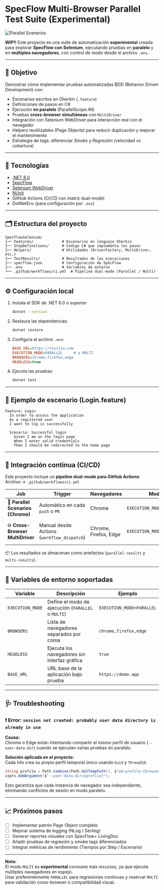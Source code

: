 ﻿# SpecFlow Multi-Browser Parallel Test Suite (Experimental)

![Parallel Scenarios](https://github.com/rubenlopez77/SpecFlowSelenium/actions/workflows/ci.yml/badge.svg)

**WIP!!** Este proyecto es una suite de automatización **experimental** creada para explorar **SpecFlow con Selenium**, ejecutando pruebas en **paralelo** y en **múltiples navegadores**, con control de modo desde el archivo `.env`.

---

## 🚀 Objetivo

Demostrar cómo implementar pruebas automatizadas BDD (Behavior Driven Development) con:

- Escenarios escritos en Gherkin (`.feature`)
- Definiciones de pasos en C#
- Ejecución **en paralelo** (ParallelScope.All)
- Pruebas **cross-browser simultáneas** con `MultiDriver`
- Integración con Selenium WebDriver para interacción real con el navegador
- Helpers reutilizables (Page Objects) para reducir duplicación y mejorar el mantenimiento
- Estrategia de tags: diferenciar *Smoke* y *Regresión* (velocidad vs cobertura)

---

## 🧰 Tecnologías

- [.NET 8.0](https://dotnet.microsoft.com/)
- [SpecFlow](https://specflow.org/)
- [Selenium WebDriver](https://www.selenium.dev/)
- [NUnit](https://nunit.org/)
- GitHub Actions (CI/CD con matriz dual-mode)
- DotNetEnv (para configuración por `.env`)

---

## 🗂️ Estructura del proyecto

```
SpecFlowSelenium/
├── Features/             # Escenarios en lenguaje Gherkin
├── StepDefinitions/      # Código C# que implementa los pasos
├── Helpers/              # Utilidades (DriverFactory, MultiDriver, etc.)
├── TestResults/          # Resultados de las ejecuciones
├── specflow.json         # Configuración de SpecFlow
├── .env                  # Variables de entorno
└── .github/workflows/ci.yml  # Pipeline dual-mode (Parallel / Multi)
```

---

## ⚙️ Configuración local

1. Instala el SDK de .NET 8.0 o superior  
   ```bash
   dotnet --version
   ```

2. Restaura las dependencias:
   ```bash
   dotnet restore
   ```

3. Configura el archivo `.env`:
   ```ini
   BASE_URL=https://tusitio.com
   EXECUTION_MODE=PARALLEL     # o MULTI
   BROWSERS=chrome,firefox,edge
   HEADLESS=true
   ```

4. Ejecuta las pruebas:
   ```bash
   dotnet test
   ```

---

## 🧪 Ejemplo de escenario (Login.feature)

```gherkin
Feature: Login
  In order to access the application
  As a registered user
  I want to log in successfully

  Scenario: Successful login
    Given I am on the login page
    When I enter valid credentials
    Then I should be redirected to the home page
```

---

## 🔄 Integración continua (CI/CD)

Este proyecto incluye un **pipeline dual-mode para GitHub Actions**:  
Archivo → `.github/workflows/ci.yml`

| Job | Trigger | Navegadores | Modo | Propósito |
|------|----------|--------------|--------|------------|
| 🧩 **Parallel Scenarios (Chrome)** | Automático en cada `push` o `PR` | Chrome | `EXECUTION_MODE=PARALLEL` | Validación rápida y ligera |
| 🌐 **Cross-Browser MultiDriver** | Manual desde Actions (`workflow_dispatch`) | Chrome, Firefox, Edge | `EXECUTION_MODE=MULTI` | Pruebas simultáneas cross-browser |

📦 Los resultados se almacenan como artefactos (`parallel-results` y `multi-results`).

---

## 🧩 Variables de entorno soportadas

| Variable | Descripción | Ejemplo |
|-----------|--------------|----------|
| `EXECUTION_MODE` | Define el modo de ejecución (`PARALLEL` o `MULTI`) | `EXECUTION_MODE=PARALLEL` |
| `BROWSERS` | Lista de navegadores separados por coma | `chrome,firefox,edge` |
| `HEADLESS` | Ejecuta los navegadores sin interfaz gráfica | `true` |
| `BASE_URL` | URL base de la aplicación bajo prueba | `https://demo.app` |

---

## 🩺 Troubleshooting

### ❗ Error: `session not created: probably user data directory is already in use`

**Causa:**  
Chrome o Edge están intentando compartir el mismo perfil de usuario (`--user-data-dir`) cuando se ejecutan varias pruebas en paralelo.

**Solución aplicada en el proyecto:**  
Cada hilo crea su propio perfil temporal único usando `Guid` y `ThreadId`:

```csharp
string profile = Path.Combine(Path.GetTempPath(), $"wd-profile-{browserName}-{Guid.NewGuid()}-{Thread.CurrentThread.ManagedThreadId}");
copts.AddArgument($"--user-data-dir={profile}");
```

Esto garantiza que cada instancia de navegador sea independiente, eliminando conflictos de sesión en modo paralelo.

---

## 📈 Próximos pasos

- [ ] Implementar patrón Page Object completo  
- [ ] Mejorar sistema de logging (NLog / Serilog)  
- [ ] Generar reportes visuales con SpecFlow+ LivingDoc  
- [ ] Añadir pruebas de regresión y smoke tags diferenciados  
- [ ] Integrar métricas de rendimiento (Tiempos por Step / Escenario)

---

**Nota:**  
El modo `MULTI` es **experimental** consume más recursos, ya que ejecuta múltiples navegadores en espejo.  
Usar preferentemente `PARALLEL` para regresiones continuas y reservar `MULTI` para validación cross-browser o compatibilidad visual.
